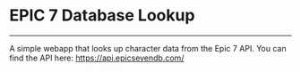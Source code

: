 # EPIC 7 Database Lookup
---

A simple webapp that looks up character data from the Epic 7 API. You can find the API here: https://api.epicsevendb.com/